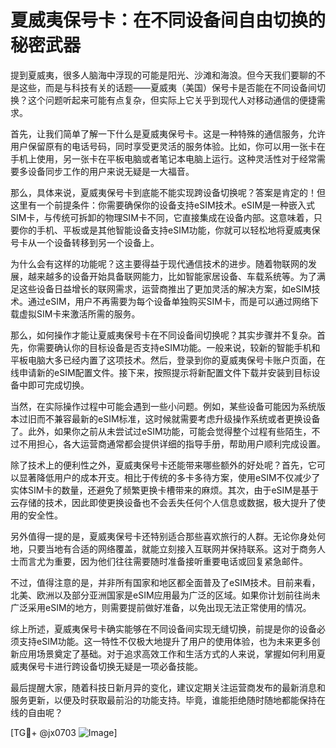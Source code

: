 # 夏威夷保号卡：在不同设备间自由切换的秘密武器

提到夏威夷，很多人脑海中浮现的可能是阳光、沙滩和海浪。但今天我们要聊的不是这些，而是与科技有关的话题——夏威夷（美国）保号卡是否能在不同设备间切换？这个问题听起来可能有点复杂，但实际上它关乎到现代人对移动通信的便捷需求。

首先，让我们简单了解一下什么是夏威夷保号卡。这是一种特殊的通信服务，允许用户保留原有的电话号码，同时享受更灵活的服务体验。比如，你可以用一张卡在手机上使用，另一张卡在平板电脑或者笔记本电脑上运行。这种灵活性对于经常需要多设备同步工作的用户来说无疑是一大福音。

那么，具体来说，夏威夷保号卡到底能不能实现跨设备切换呢？答案是肯定的！但这里有一个前提条件：你需要确保你的设备支持eSIM技术。eSIM是一种嵌入式SIM卡，与传统可拆卸的物理SIM卡不同，它直接集成在设备内部。这意味着，只要你的手机、平板或是其他智能设备支持eSIM功能，你就可以轻松地将夏威夷保号卡从一个设备转移到另一个设备上。

为什么会有这样的功能呢？这主要得益于现代通信技术的进步。随着物联网的发展，越来越多的设备开始具备联网能力，比如智能家居设备、车载系统等。为了满足这些设备日益增长的联网需求，运营商推出了更加灵活的解决方案，如eSIM技术。通过eSIM，用户不再需要为每个设备单独购买SIM卡，而是可以通过网络下载虚拟SIM卡来激活所需的服务。

那么，如何操作才能让夏威夷保号卡在不同设备间切换呢？其实步骤并不复杂。首先，你需要确认你的目标设备是否支持eSIM功能。一般来说，较新的智能手机和平板电脑大多已经内置了这项技术。然后，登录到你的夏威夷保号卡账户页面，在线申请新的eSIM配置文件。接下来，按照提示将新配置文件下载并安装到目标设备中即可完成切换。

当然，在实际操作过程中可能会遇到一些小问题。例如，某些设备可能因为系统版本过旧而不兼容最新的eSIM标准，这时候就需要考虑升级操作系统或者更换设备了。此外，如果你之前从未尝试过eSIM功能，可能会觉得整个过程有些陌生，不过不用担心，各大运营商通常都会提供详细的指导手册，帮助用户顺利完成设置。

除了技术上的便利性之外，夏威夷保号卡还能带来哪些额外的好处呢？首先，它可以显著降低用户的成本开支。相比于传统的多卡多待方案，使用eSIM不仅减少了实体SIM卡的数量，还避免了频繁更换卡槽带来的麻烦。其次，由于eSIM是基于云存储的技术，因此即使更换设备也不会丢失任何个人信息或数据，极大提升了使用的安全性。

另外值得一提的是，夏威夷保号卡还特别适合那些喜欢旅行的人群。无论你身处何地，只要当地有合适的网络覆盖，就能立刻接入互联网并保持联系。这对于商务人士而言尤为重要，因为他们往往需要随时准备接听重要电话或回复紧急邮件。

不过，值得注意的是，并非所有国家和地区都全面普及了eSIM技术。目前来看，北美、欧洲以及部分亚洲国家是eSIM应用最为广泛的区域。如果你计划前往尚未广泛采用eSIM的地方，则需要提前做好准备，以免出现无法正常使用的情况。

综上所述，夏威夷保号卡确实能够在不同设备间实现无缝切换，前提是你的设备必须支持eSIM功能。这一特性不仅极大地提升了用户的使用体验，也为未来更多创新应用场景奠定了基础。对于追求高效工作和生活方式的人来说，掌握如何利用夏威夷保号卡进行跨设备切换无疑是一项必备技能。

最后提醒大家，随着科技日新月异的变化，建议定期关注运营商发布的最新消息和服务更新，以便及时获取最前沿的功能支持。毕竟，谁能拒绝随时随地都能保持在线的自由呢？

[TG💪+ @jx0703 ![Image](https://github.com/user-attachments/assets/dbca1d08-cadb-493c-b0ec-ad6f7a83f270)]